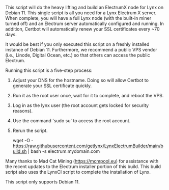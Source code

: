 This script will do the heavy lifting and build an ElectrumX node for Lynx on Debian 11. This single script is all you need for a Lynx Electrum X server. When complete, you will have a full Lynx node (with the built-in miner turned off) and an Electrum server automatically configured and running. In addition, Certbot will automatically renew your SSL certificates every ~70 days.

It would be best if you only executed this script on a freshly installed instance of Debian 11. Furthermore, we recommend a public VPS vendor (i.e., Linode, Digital Ocean, etc.) so that others can access the public Electrum.

Running this script is a five-step process:
1. Adjust your DNS for the hostname. Doing so will allow Certbot to generate your SSL certificate quickly.
2. Run it as the root user once, wait for it to complete, and reboot the VPS.
3. Log in as the lynx user (the root account gets locked for security reasons).
4. Use the command 'sudo su' to access the root account.
5. Rerun the script.

	wget -O - https://raw.githubusercontent.com/getlynx/LynxElectrumBuilder/main/build.sh | bash -s electrum.mydomain.com

Many thanks to Mad Cat Mining (https://mcmpool.eu) for assistance with the recent updates to the Electrum installer portion of this build. This build script also uses the LynxCI script to complete the installation of Lynx. 

This script only supports Debian 11.
